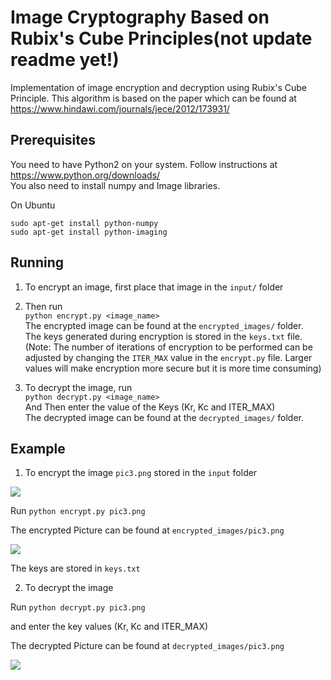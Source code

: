 # Image Cryptography Based on Rubix's Cube Principles(not update readme yet!)

Implementation of image encryption and decryption using Rubix's Cube Principle. This algorithm is based on 
the paper which can be found at https://www.hindawi.com/journals/jece/2012/173931/

## Prerequisites

You need to have Python2 on your system. Follow instructions at https://www.python.org/downloads/  
You also need to install numpy and Image libraries.

On Ubuntu
```
sudo apt-get install python-numpy
sudo apt-get install python-imaging
```

## Running 

1. To encrypt an image, first place that image in the ```input/``` folder  
2. Then run  
``` python encrypt.py <image_name> ```  
The encrypted image can be found at the ```encrypted_images/``` folder.       
The keys generated during encryption is stored in the ```keys.txt``` file.  
(Note: The number of iterations of encryption to be performed can be adjusted by changing the ```ITER_MAX``` value in the ```encrypt.py``` file. Larger values will make encryption more secure but it is more time consuming)

3. To decrypt the image, run  
``` python decrypt.py <image_name> ```  
And Then enter the value of the Keys (Kr, Kc and ITER_MAX)  
The decrypted image can be found at the ```decrypted_images/``` folder.     

## Example

1. To encrypt the image ```pic3.png``` stored in the ```input``` folder

![](https://github.com/danny311296/Image-Cryptography/blob/master/input/pic3.png)

Run
``` python encrypt.py pic3.png ```  

The encrypted Picture can be found at ```encrypted_images/pic3.png```

![](https://github.com/danny311296/Image-Cryptography/blob/master/encrypted_images/pic3.png)

The keys are stored in ```keys.txt ```

2. To decrypt the image

Run
``` python decrypt.py pic3.png ``` 

and enter the key values (Kr, Kc and ITER_MAX)  

The decrypted Picture can be found at ```decrypted_images/pic3.png```

![](https://github.com/danny311296/Image-Cryptography/blob/master/decrypted_images/pic3.png)


